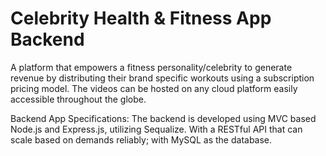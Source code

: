 # Celebrity Health & Fitness App Backend

A platform that empowers a fitness personality/celebrity to generate revenue by distributing their brand specific workouts using a subscription pricing model. The videos can be hosted on any cloud platform easily accessible throughout the globe.

Backend App Specifications: The backend is developed using MVC based Node.js and Express.js, utilizing Sequalize. With a RESTful API that can scale based on demands reliably; with MySQL as the database.
